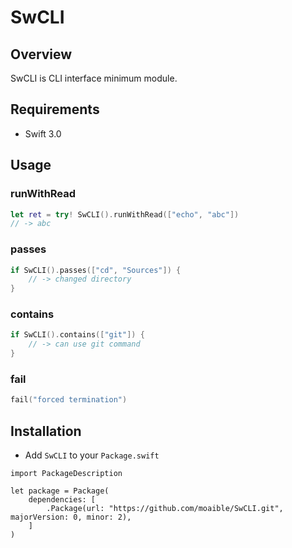 # SwCLI

## Overview

SwCLI is CLI interface minimum module.

## Requirements

* Swift 3.0

## Usage

### runWithRead

```swift
let ret = try! SwCLI().runWithRead(["echo", "abc"])
// -> abc
```

### passes

```swift
if SwCLI().passes(["cd", "Sources"]) {
    // -> changed directory
}
```

### contains

```swift
if SwCLI().contains(["git"]) {
    // -> can use git command
}
```

### fail

```swift
fail("forced termination")
```

## Installation

* Add `SwCLI` to your `Package.swift`

```
import PackageDescription

let package = Package(
    dependencies: [
        .Package(url: "https://github.com/moaible/SwCLI.git", majorVersion: 0, minor: 2),
    ]
)
```
